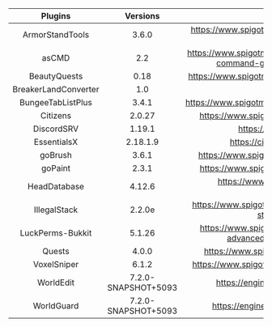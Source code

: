 |       Plugins       |        Versions       |                                                Links                                               |
| :-----------------: | :-------------------: | :------------------------------------------------------------------------------------------------: |
|    ArmorStandTools  |         3.6.0         | https://www.spigotmc.org/resources/armor-stand-tools-reborn.82724/ |
|        asCMD        |          2.2          | https://www.spigotmc.org/resources/ascmd-armor-stand-command-great-for-lobby-servers.41127/ |
|     BeautyQuests    |          0.18         | https://www.spigotmc.org/resources/beautyquests.39255/ |
| BreakerLandConverter|          1.0          |  |
|  BungeeTabListPlus  |         3.4.1         | https://www.spigotmc.org/resources/bungeetablistplus.313/ |
|       Citizens      |         2.0.27        | https://www.spigotmc.org/resources/citizens.13811/ |
|      DiscordSRV     |         1.19.1        | https://snapshot.discordsrv.com/ |
|     EssentialsX     |        2.18.1.9       | https://ci.ender.zone/job/EssentialsX/ |
|       goBrush       |         3.6.1         | https://www.spigotmc.org/resources/gobrush.23118/ |
|       goPaint       |         2.3.1         | https://www.spigotmc.org/resources/gopaint.27717/ |
|    HeadDatabase     |         4.12.6        | https://www.spigotmc.org/resources/head-database.14280/ |
|    IllegalStack     |         2.2.0e        | https://www.spigotmc.org/resources/dupe-fixes-illegal-stack-remover.44411/ |
|  LuckPerms-Bukkit   |         5.1.26        | https://www.spigotmc.org/resources/luckperms-an-advanced-permissions-plugin.28140/ |
|       Quests        |         4.0.0         | https://www.spigotmc.org/resources/quests.3711/ |
|     VoxelSniper     |         6.1.2         | https://www.spigotmc.org/resources/voxelsniper.76791/ |
|      WorldEdit      |  7.2.0-SNAPSHOT+5093  | https://enginehub.org/worldedit/#downloads |
|      WorldGuard     |  7.2.0-SNAPSHOT+5093  | https://enginehub.org/worldguard/#downloads |